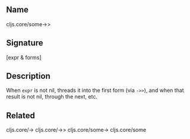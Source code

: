 ## Name
cljs.core/some->>

## Signature
[expr & forms]

## Description

When `expr` is not nil, threads it into the first form (via `->>`), and when
that result is not nil, through the next, etc.

## Related
cljs.core/->
cljs.core/->>
cljs.core/some->
cljs.core/some
